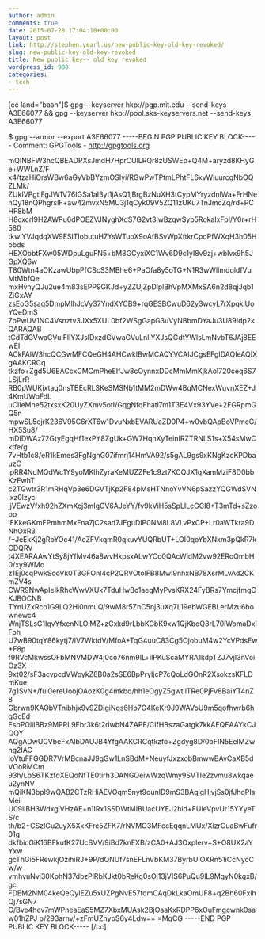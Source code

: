 ```yaml
---
author: admin
comments: true
date: 2015-07-28 17:04:18+00:00
layout: post
link: http://stephen.yearl.us/new-public-key-old-key-revoked/
slug: new-public-key-old-key-revoked
title: New public key-- old key revoked
wordpress_id: 988
categories:
- tech
---
```


[cc land="bash"]$ gpg --keyserver hkp://pgp.mit.edu --send-keys A3E66077 && gpg --keyserver hkp://pool.sks-keyservers.net --send-keys A3E66077

$  gpg --armor --export A3E66077
-----BEGIN PGP PUBLIC KEY BLOCK-----
Comment: GPGTools - http://gpgtools.org

mQINBFW3hcQBEADPXsJmdH7HprCUlLRQr8zUSWEp+Q4M+aryzd8KHyGe+WWLnZ/F
x4/tzaHiOrsWBw6aGyVbBYzmOSIyi/RGwPwTPtmLPhtFL6xvWluurcgNbOQZLMk/
ZUkIVPgtlFgJW1V76IGSa1aI3yI1jAsQ1jBrgBzNuXH3tCypMYryzdnlWa+FrHNe
nQy18nQPhgrslF+aw42mvxN5MU3j1qCyk09V5ZQ11zUKu7TnJmcZq/rd+PCHF8bM
H8cxcrI9H2AWPu6dPOEZVJNyghXdS7G2vt3lwBzqwSyb5RokaIxFpl/Y0r+rH580
tkwlYVJqdqXW9ESlTIobutuH7YsWTuoX9oAfBSvWpXftkrCpoPfWXqH3h05Hobds
HEXObbtFXw05WDpuLguFN5+bM8GCyxiXC1Wv6D9c1yI8v9zj+wblvx9h5JGpXQ6w
T80Wtn4aOKzawUbpPfCScS3MBhe6+PaOfa8y5oTG+N1R3wWlImdqldfVuMtMbfQe
mxHvnyQJu2ue4m83sEPP9GKJd+yZZUjZpDlplBhVpMXMxSA6n2d8qjJqb1ZiGxAY
zsEoG5saq5DmpMlhJcVy37YndXYCB9+rqGESBCwuD62y3wcyL7rXpqklUoYQeDmS
7bPwUV1NC4Vsnztv3JXx5XUL0bf2WSgGapG3uVyNBbmDYaJu3U89Idp2kQARAQAB
tCdTdGVwaGVuIFllYXJsIDxzdGVwaGVuLnllYXJsQGdtYWlsLmNvbT6JAj8EEwEI
ACkFAlW3hcQCGwMFCQeGH4AHCwkIBwMCAQYVCAIJCgsEFgIDAQIeAQIXgAAKCRCq
tkzfo+Zgd5U6EACcxCMCmPheEIfJw8cOynnxDDcMmMmKjkAol720ceq6S7LSjLrR
RB0pWUKixtaq0nsTBEcRLSKeSMSNb1tMM2mDWw4BqMCNexWuvnXEZ+J4KmUWpFdL
uClIeMne52txsxK20UyZXmv5otI/GqgNfqFhatl7m1T3E4Vx93YVe+2FGRpmGQ5n
mpwSL5ejrK236V95C6rXT6w1DvuNxbEVARUaZD0P4+w0vbQApBoVPmcG/HX5Su8/
mDIDWAz72GtyEgqHf1exPY8ZgUk+GW7HqhXyTeinIRZTRNLS1s+X54sMwCktfe/g
7vHtb1c8/eR1kEmes3FgNgnG07ifmrj14HmVA92/s5gAL9gs9xKNgKzcKPDbauzC
ipRR4NdMQdWc1Y9yoMKlhZyraKeMUZZFe1c9zt7KCQJX1qXamMziF8D0bbKzEwhT
c2TGwtr3R1mRHqVp3e6DGVTjKp2F84pMsHTNnoYvVN6pSazzYQGWdSVNixz0lzyc
jjVEwzVfxh92hZXmXcj3mIgCV6AJeYY/fv9kViH5sSpLILcGCI8+T3mTd+sZzopp
iFKkeGKmFPmhmMxFna7jC2sad7JEguDIP0NM8L8VLvPxCP+Lr0aWTkra9DNhOxR3
/+JeEkKj2gRbYOc41/AcZFVkqmR0qkuvYUQRbUT+LOI0qoYbXNxm3pQkR7kCDQRV
t4XEARAAwYtSy8jYfMv46a8wvHkpsxALwYCo0QAcWidM2vw92ERoQmbH0/xy9WMo
z1Ej0cqPwkSooVk0T3GFOnl4cP2QRVOtolFB8MwI9nhxNB78XsrMLvAd2CKmZV4s
CWR9NwApIeIkRhcWwVXUk7TduHwBc1aegMyPvsKRX24FyBRs7YmcjfmgCKJBOCNB
TYnUZxRco1G9LQ2Hi0nmuQ/9wM8r5ZnC5nj3uXq7L19ebWGEBLerMzu6bownewc4
WnjTSLsG1IqvYfxenNLOiMZ+zCxkd9rLbbKGbK9xw1QjKboQ8rL70lWomaDxIFph
U7wB90tqY86kytj7/lV7WktdV/MfoA+TqG4uuC83Cg5OjobuM4w2YcVPdsEw+F8p
f9RVcMkwssOFbMNVMDW4j0co76nm9IL+ilPKuScaMYRA1kdpTZJ7vjI3nVoiOz3X
9xt02/sF3acvpcdVWpykZ8B0a2sSE6BpPryIjcP7cQoLdGOnR2XsokzsKFLDmKue
7g1SvN+/fui0ereUoojOAozK0g4mkbq/hh1eOgyZ5gwtIlTRe0PjFv8BaiYT4nZ8
Gbrwn9KAObVTnibhjx9v9ZDigiNqs6Hb7G4KeKr9J9WAVoU9m5qofhwrb6hqGcEd
EsbPOiilBBz9MPRL9Fbr3k6t2dwbN4ZAPF/CIfHBszaGatgk7kkAEQEAAYkCJQQY
AQgADwUCVbeFxAIbDAUJB4YfgAAKCRCqtkzfo+Zgdyg8D/0bFIN5EelMZwng2IAC
IoVtuFFGGDR7VrMBcnaJJ9gGw1LnSBdM+NeuyfJxzxobBmwwBAvCaXB5dVOoRMCm
93h/LbS6TKzfdXEQoNfTE0tirh3DANGQeiwWzqWmy9SVTIe2zvmu8wkqaeu2ynNV
mQiKN3bpI9wQAB2CTzRHiAEVOqm5nyt9ounID9mS3BAqjgHjvjSs0jfJhqPIsMei
U09lIBH3WdxgiVHzAE+n1IRx1SSDWtMIBUacUYEJ2hid+FUleVpvUr15YYyeTS/c
th/b2+CSzIGu2uyX5XxKFrc5ZFK7/rNVMO3MFecEqqnLMUx/XizrOuaBwFufr01g
dkfbicGiK16BFkufK27UcSVV/9iBd7knEXB/zCA0+AJ3Oxplerv+S+O8UX2aYYxw
gcThGi5FRewkjOzihiRJ+9P/dQNUf7snEFLnVbKM37ByrbUIOXRn51iCcNycCw/w
vmhvuNvj30KphN37dbzPlRbKJkt0bReKg0sOj13jVIS6PuQu9lL9MgyN0kgxB/gc
FDEM2NM04keQeQyIEZu5xUZPgNvE57tqmCAqDkLkaOmUF8+q2Bh60FxlhQj7sGN7
C/Bve4hev7mWPneaEaS5MZ7XbxMUAsk2BjOaaKxRDPP6xOuFmgcwnk0saw01hZPJ
p/293arnv/+zFmUZhypS6y4Ldw==
=MqCG
-----END PGP PUBLIC KEY BLOCK-----
[/cc]
